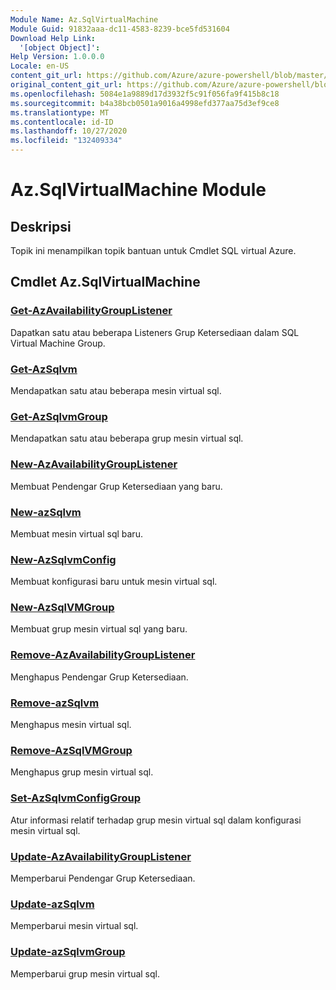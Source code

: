```yaml
---
Module Name: Az.SqlVirtualMachine
Module Guid: 91832aaa-dc11-4583-8239-bce5fd531604
Download Help Link:
  '[object Object]': 
Help Version: 1.0.0.0
Locale: en-US
content_git_url: https://github.com/Azure/azure-powershell/blob/master/src/SqlVirtualMachine/SqlVirtualMachine/help/Az.SqlVirtualMachine.md
original_content_git_url: https://github.com/Azure/azure-powershell/blob/master/src/SqlVirtualMachine/SqlVirtualMachine/help/Az.SqlVirtualMachine.md
ms.openlocfilehash: 5084e1a9889d17d3932f5c91f056fa9f415b8c18
ms.sourcegitcommit: b4a38bcb0501a9016a4998efd377aa75d3ef9ce8
ms.translationtype: MT
ms.contentlocale: id-ID
ms.lasthandoff: 10/27/2020
ms.locfileid: "132409334"
---
```

# Az.SqlVirtualMachine Module
## Deskripsi
Topik ini menampilkan topik bantuan untuk Cmdlet SQL virtual Azure.

## Cmdlet Az.SqlVirtualMachine
### [Get-AzAvailabilityGroupListener](Get-AzAvailabilityGroupListener.md)
Dapatkan satu atau beberapa Listeners Grup Ketersediaan dalam SQL Virtual Machine Group.

### [Get-AzSqlvm](Get-AzSqlVM.md)
Mendapatkan satu atau beberapa mesin virtual sql.

### [Get-AzSqlvmGroup](Get-AzSqlVMGroup.md)
Mendapatkan satu atau beberapa grup mesin virtual sql.

### [New-AzAvailabilityGroupListener](New-AzAvailabilityGroupListener.md)
Membuat Pendengar Grup Ketersediaan yang baru.

### [New-azSqlvm](New-AzSqlVM.md)
Membuat mesin virtual sql baru.

### [New-AzSqlvmConfig](New-AzSqlVMConfig.md)
Membuat konfigurasi baru untuk mesin virtual sql.

### [New-AzSqlVMGroup](New-AzSqlVMGroup.md)
Membuat grup mesin virtual sql yang baru.

### [Remove-AzAvailabilityGroupListener](Remove-AzAvailabilityGroupListener.md)
Menghapus Pendengar Grup Ketersediaan.

### [Remove-azSqlvm](Remove-AzSqlVM.md)
Menghapus mesin virtual sql.

### [Remove-AzSqlVMGroup](Remove-AzSqlVMGroup.md)
Menghapus grup mesin virtual sql.

### [Set-AzSqlvmConfigGroup](Set-AzSqlVMConfigGroup.md)
Atur informasi relatif terhadap grup mesin virtual sql dalam konfigurasi mesin virtual sql.

### [Update-AzAvailabilityGroupListener](Update-AzAvailabilityGroupListener.md)
Memperbarui Pendengar Grup Ketersediaan.

### [Update-azSqlvm](Update-AzSqlVM.md)
Memperbarui mesin virtual sql.

### [Update-azSqlvmGroup](Update-AzSqlVMGroup.md)
Memperbarui grup mesin virtual sql.


